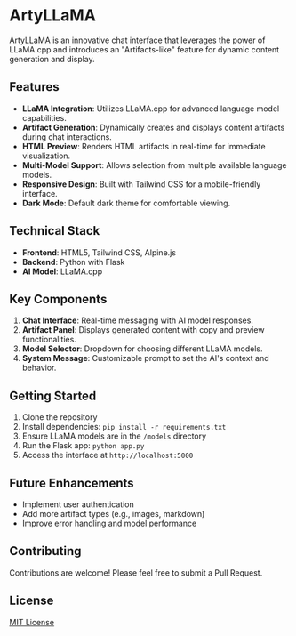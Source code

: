 # ArtyLLaMA

ArtyLLaMA is an innovative chat interface that leverages the power of LLaMA.cpp and introduces an "Artifacts-like" feature for dynamic content generation and display.

## Features

- **LLaMA Integration**: Utilizes LLaMA.cpp for advanced language model capabilities.
- **Artifact Generation**: Dynamically creates and displays content artifacts during chat interactions.
- **HTML Preview**: Renders HTML artifacts in real-time for immediate visualization.
- **Multi-Model Support**: Allows selection from multiple available language models.
- **Responsive Design**: Built with Tailwind CSS for a mobile-friendly interface.
- **Dark Mode**: Default dark theme for comfortable viewing.

## Technical Stack

- **Frontend**: HTML5, Tailwind CSS, Alpine.js
- **Backend**: Python with Flask
- **AI Model**: LLaMA.cpp

## Key Components

1. **Chat Interface**: Real-time messaging with AI model responses.
2. **Artifact Panel**: Displays generated content with copy and preview functionalities.
3. **Model Selector**: Dropdown for choosing different LLaMA models.
4. **System Message**: Customizable prompt to set the AI's context and behavior.

## Getting Started

1. Clone the repository
2. Install dependencies: `pip install -r requirements.txt`
3. Ensure LLaMA models are in the `/models` directory
4. Run the Flask app: `python app.py`
5. Access the interface at `http://localhost:5000`

## Future Enhancements

- Implement user authentication
- Add more artifact types (e.g., images, markdown)
- Improve error handling and model performance

## Contributing

Contributions are welcome! Please feel free to submit a Pull Request.

## License

[MIT License](LICENSE)